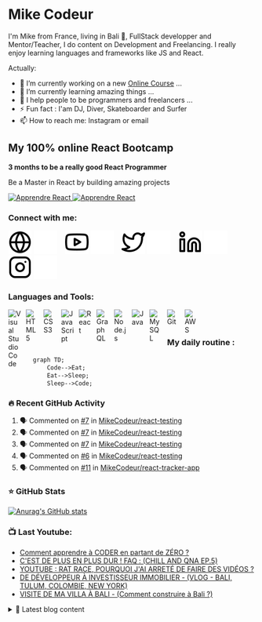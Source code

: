 # Mike Codeur
I'm Mike from France, living in Bali 🌴, FullStack developper and Mentor/Teacher, I do content on Development and Freelancing. I really enjoy learning languages and frameworks like JS and React. 

<!--
**MikeCodeur/MikeCodeur** is a ✨ _special_ ✨ repository because its `README.md` (this file) appears on your GitHub profile.
-->
Actually:

- 🔭 I’m currently working on a new [Online Course][courses] ...
- 🌱 I’m currently learning amazing things ...
- 👯 I help people to be programmers and freelancers ...
- ⚡ Fun fact : I'am DJ, Diver, Skateboarder and Surfer
- 📫 How to reach me: Instagram or email

## My 100% online React Bootcamp

 <strong>
    3 months to be a really good React Programmer
  </strong>
  <p>
    Be a Master in React by building amazing projects
  </p>

  <a href="https://go.mikecodeur.com/react-mastery">
    <img 
      alt="Apprendre React"
      src="https://mikecodeur.com/mike/assets/courses/react-mastery.png"
    />
  </a>
 
  <a href="https://go.mikecodeur.com/react-mastery" >
    <img width="100"
      alt="Apprendre React"
      src="https://mikecodeur.com/mike/assets/mikecodeur-trans.png"
    />
  </a>


### Connect with me:

[![img_contact](./img/globe-light.svg)](https://mikecodeur.com#gh-light-mode-only)
[![img_contact](./img/globe-dark.svg)](https://mikecodeur.com#gh-dark-mode-only)
&nbsp;&nbsp;
[![img_contact](./img/youtube-light.svg)](https://go.mikecodeur.com/youtube#gh-light-mode-only)
[![img_contact](./img/youtube-dark.svg)](https://go.mikecodeur.com/youtube#gh-dark-mode-only)
&nbsp;&nbsp;
[![img_contact](./img/twitter-light.svg)](https://twitter.com/mikecodeur#gh-light-mode-only)
[![img_contact](./img/twitter-dark.svg)](https://twitter.com/mikecodeur#gh-dark-mode-only)
&nbsp;&nbsp;
[![img_contact](./img/linkedin-light.svg)](https://www.linkedin.com/company/mike-codeur/#gh-light-mode-only)
[![img_contact](./img/linkedin-dark.svg)](https://www.linkedin.com/company/mike-codeur/#gh-dark-mode-only)
&nbsp;&nbsp;
[![img_contact](./img/instagram-light.svg)](https://instagram.com/mikecodeur#gh-light-mode-only)
[![img_contact](./img/instagram-dark.svg)](https://instagram.com/mikecodeur#gh-dark-mode-only)

### Languages and Tools:

[<img align="left" alt="Visual Studio Code" width="26px" src="https://cdn.jsdelivr.net/gh/devicons/devicon/icons/vscode/vscode-original.svg" style="padding-right:10px;" />][youtubeplaylist]

[<img align="left" alt="HTML5" width="26px" src="https://cdn.jsdelivr.net/gh/devicons/devicon/icons/html5/html5-original.svg" style="padding-right:10px;" />][youtubeplaylist]
[<img align="left" alt="CSS3" width="26px" src="https://cdn.jsdelivr.net/gh/devicons/devicon/icons/css3/css3-original.svg" style="padding-right:10px;" />][youtubeplaylist]
[<img align="left" alt="JavaScript" width="26px" src="https://cdn.jsdelivr.net/gh/devicons/devicon/icons/javascript/javascript-original.svg" style="padding-right:10px;" />][youtubeplaylist]
[<img align="left" alt="React" width="26px" src="https://cdn.jsdelivr.net/gh/devicons/devicon/icons/react/react-original.svg" style="padding-right:10px;" />][youtubeplaylist]
[<img align="left" alt="GraphQL" width="26px" src="https://cdn.jsdelivr.net/gh/devicons/devicon/icons/graphql/graphql-plain.svg" style="padding-right:10px;" />][youtubeplaylist]
[<img align="left" alt="Node.js" width="26px" src="https://cdn.jsdelivr.net/gh/devicons/devicon/icons/nodejs/nodejs-original.svg" style="padding-right:10px;" />][youtubeplaylist]
[<img align="left" alt="Java" width="26px" src="https://cdn.jsdelivr.net/gh/devicons/devicon/icons/java/java-original.svg" style="padding-right:10px;" />][youtubeplaylist]
[<img align="left" alt="MySQL" width="26px" src="https://cdn.jsdelivr.net/gh/devicons/devicon/icons/mysql/mysql-original.svg" style="padding-right:10px;" />][youtubeplaylist]
[<img align="left" alt="Git" width="26px" src="https://cdn.jsdelivr.net/gh/devicons/devicon/icons/git/git-original.svg" style="padding-right:10px;" />][youtubeplaylist]


[<img align="left" alt="AWS" width="25px" src="https://cdn.jsdelivr.net/gh/devicons/devicon/icons/amazonwebservices/amazonwebservices-original.svg" style="padding-right:11px;" />][youtubeplaylist]


<br />
<br />

### My daily routine :

```mermaid
  graph TD;
      Code-->Eat;
      Eat-->Sleep;
      Sleep-->Code;
```

### 🔥 Recent GitHub Activity
<!--START_SECTION:activity-->
1. 🗣 Commented on [#7](https://github.com/MikeCodeur/react-testing/issues/7#issuecomment-1592606655) in [MikeCodeur/react-testing](https://github.com/MikeCodeur/react-testing)
2. 🗣 Commented on [#7](https://github.com/MikeCodeur/react-testing/issues/7#issuecomment-1592588041) in [MikeCodeur/react-testing](https://github.com/MikeCodeur/react-testing)
3. 🗣 Commented on [#7](https://github.com/MikeCodeur/react-testing/issues/7#issuecomment-1592567059) in [MikeCodeur/react-testing](https://github.com/MikeCodeur/react-testing)
4. 🗣 Commented on [#6](https://github.com/MikeCodeur/react-testing/issues/6) in [MikeCodeur/react-testing](https://github.com/MikeCodeur/react-testing)
5. 🗣 Commented on [#11](https://github.com/MikeCodeur/react-tracker-app/issues/11) in [MikeCodeur/react-tracker-app](https://github.com/MikeCodeur/react-tracker-app)
<!--END_SECTION:activity-->

### ⭐ GitHub Stats

[![Anurag's GitHub stats](https://github-readme-stats.vercel.app/api?username=MikeCodeur&show_icons=true&hide_border=false&title_color=3B1F94f&icon_color=FFE500&bg_color=09131B&text_color=ffffff&border_color=0c1a25)](https://github.com/anuraghazra/github-readme-stats)

### 📺 Last Youtube:

<!-- YOUTUBE:START -->
- [Comment apprendre à CODER en partant de ZÉRO ?](https://www.youtube.com/watch?v=y3sKGZ7GBfY)
- [C&#39;EST DE PLUS EN PLUS DUR ! FAQ : &lpar;CHILL AND QNA EP.5&rpar;](https://www.youtube.com/watch?v=4DpWb7eJHC8)
- [YOUTUBE : RAT RACE,  POURQUOI J&#39;AI ARRETÉ DE FAIRE DES VIDÉOS ?](https://www.youtube.com/watch?v=Sam0Cy-SIsU)
- [DE DÉVELOPPEUR À INVESTISSEUR IMMOBILIER - &lpar;VLOG - BALI, TULUM, COLOMBIE, NEW YORK&rpar;](https://www.youtube.com/watch?v=gJmzIpB7itQ)
- [VISITE DE MA VILLA À BALI - &lpar;Comment construire à Bali ?&rpar;](https://www.youtube.com/watch?v=WuPF71OqEBU)
<!-- YOUTUBE:END -->

<details>
  <summary>📒 Latest blog content</summary>

<!-- BLOG-POST-LIST:START -->
- [SSII et Mission Star](https://www.mikecodeur.com/2023/12/15/ssii-et-mission-star/)
- [Apprendre à coder en partant de ZERO](https://www.mikecodeur.com/2023/12/14/apprendre-a-coder-en-partant-de-zero/)
- [Comment apprendre à CODER en partant de ZÉRO ?](https://www.mikecodeur.com/2023/12/14/comment-apprendre-a-coder-en-partant-de-zero/)
- [SSII Viandards ?](https://www.mikecodeur.com/2023/12/13/ssii-viandards/)
- [Ca ne passera plus](https://www.mikecodeur.com/2023/12/12/ca-ne-passera-plus/)
<!-- BLOG-POST-LIST:END -->
</details>

[courses]: https://formations.mikecodeur.com
[website]: https://go.mikecodeur.com/blog
[insta]: https://go.mikecodeur.com/instagram
[Youtube]: https://go.mikecodeur.com/youtube
[youtubeplaylist]: https://www.youtube.com/channel/UC7BNBNLwMF8GjgXLDP8PWQw
